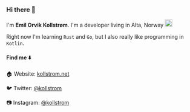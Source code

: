 ### Hi there 👋

I'm **Emil Orvik Kollstrøm**. I'm a developer living in Alta, Norway <img src="https://user-images.githubusercontent.com/11887211/111134452-ed154d80-857b-11eb-8841-4ee91fd5cc3d.png" width="20">

Right now I'm learning `Rust` and `Go`, but I also really like programming in `Kotlin`. 


#### Find me ⬇️

🏠 Website: [kollstrom.net](http://kollstrom.net)

🐦 Twitter: [@kollstrom](https://twitter.com/kollstrom)

📷 Instagram: [@kollstrom](https://www.instagram.com/kollstrom/)


<!--
**kollstrom/kollstrom** is a ✨ _special_ ✨ repository because its `README.md` (this file) appears on your GitHub profile.

Here are some ideas to get you started:

- 🔭 I’m currently working on ...
- 🌱 I’m currently learning ...
- 👯 I’m looking to collaborate on ...
- 🤔 I’m looking for help with ...
- 💬 Ask me about ...
- 📫 How to reach me: ...
- 😄 Pronouns: ...
- ⚡ Fun fact: ...
-->
